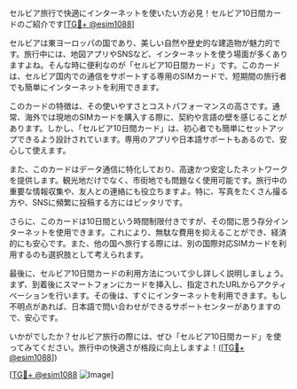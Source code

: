 セルビア旅行で快適にインターネットを使いたい方必見！セルビア10日間カードのご紹介です[[TG💪+ @esim1088](https://t.me/s/esim1088)]

セルビアは東ヨーロッパの国であり、美しい自然や歴史的な建造物が魅力的です。旅行中には、地図アプリやSNSなど、インターネットを使う場面が多くありますよね。そんな時に便利なのが「セルビア10日間カード」です。このカードは、セルビア国内での通信をサポートする専用のSIMカードで、短期間の旅行者でも簡単にインターネットを利用できます。

このカードの特徴は、その使いやすさとコストパフォーマンスの高さです。通常、海外では現地のSIMカードを購入する際に、契約や言語の壁を感じることがあります。しかし、「セルビア10日間カード」は、初心者でも簡単にセットアップできるよう設計されています。専用のアプリや日本語サポートもあるので、安心して使えます。

また、このカードはデータ通信に特化しており、高速かつ安定したネットワークを提供します。観光地だけでなく、市街地でも問題なく使用可能です。旅行中の重要な情報収集や、友人との連絡にも役立ちますよ。特に、写真をたくさん撮る方や、SNSに頻繁に投稿する方にはピッタリです。

さらに、このカードは10日間という時間制限付きですが、その間に思う存分インターネットを使用できます。これにより、無駄な費用を抑えることができ、経済的にも安心です。また、他の国へ旅行する際には、別の国際対応SIMカードを利用するのも選択肢として考えられます。

最後に、セルビア10日間カードの利用方法について少し詳しく説明しましょう。まず、到着後にスマートフォンにカードを挿入し、指定されたURLからアクティベーションを行います。その後は、すぐにインターネットを利用できます。もし不明点があれば、日本語で問い合わせができるサポートセンターがありますので、安心です。

いかがでしたか？セルビア旅行の際には、ぜひ「セルビア10日間カード」を使ってみてください。旅行中の快適さが格段に向上しますよ！([[TG💪+ @esim1088](https://t.me/s/esim1088)])

[[TG💪+ @esim1088](https://t.me/s/esim1088) ![Image](https://i.postimg.cc/Y0z9fWf4/image.png)]